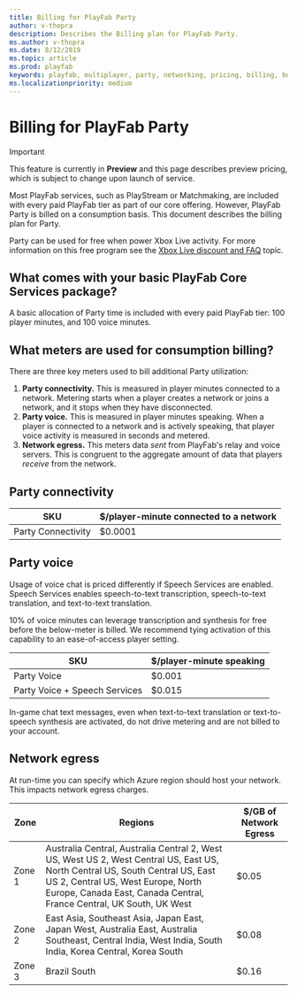```yaml
---
title: Billing for PlayFab Party
author: v-thopra
description: Describes the Billing plan for PlayFab Party. 
ms.author: v-thopra
ms.date: 8/12/2019
ms.topic: article
ms.prod: playfab
keywords: playfab, multiplayer, party, networking, pricing, billing, bumblelion
ms.localizationpriority: medium
---
```


# Billing for PlayFab Party
> [!IMPORTANT]
> This feature is currently in **Preview**  and this page describes preview pricing, which is subject to change upon launch of service.
>

Most PlayFab services, such as PlayStream or Matchmaking, are included with every paid PlayFab tier as part of our core offering. However, PlayFab Party is billed on a consumption basis. This document describes the billing plan for Party.

Party can be used for free when power Xbox Live activity. For more information on this free program see the [Xbox Live discount and FAQ](./xbl-discount.md) topic.

## What comes with your basic PlayFab Core Services package?

A basic allocation of Party time is included with every paid PlayFab tier: 100 player minutes, and 100 voice minutes.

## What meters are used for consumption billing?

There are three key meters used to bill additional Party utilization:

1. **Party connectivity.** This is measured in player minutes connected to a network. Metering starts when a player creates a network or joins a network, and it stops when they have disconnected.
2. **Party voice.** This is measured in player minutes speaking. When a player is connected to a network and is actively speaking, that player voice activity is measured in seconds and metered.
3. **Network egress.** This meters data *sent* from PlayFab's relay and voice servers. This is congruent to the aggregate amount of data that players *receive* from the network.

## Party connectivity

| SKU | $/player-minute connected to a network |
| --- | --- |
| Party Connectivity | $0.0001 |

## Party voice

Usage of voice chat is priced differently if Speech Services are enabled. Speech Services enables speech-to-text transcription, speech-to-text translation, and text-to-text translation.

10% of voice minutes can leverage transcription and synthesis for free before the below-meter is billed. We recommend tying activation of this capability to an ease-of-access player setting.

| SKU | $/player-minute speaking |
| --- | --- |
| Party Voice | $0.001 |
| Party Voice + Speech Services | $0.015 |

In-game chat text messages, even when text-to-text translation or text-to-speech synthesis are activated, do not drive metering and are not billed to your account.

## Network egress

At run-time you can specify which Azure region should host your network. This impacts network egress charges.

| Zone | Regions | $/GB of Network Egress |
| --- | --- | --- |
| Zone 1 | Australia Central, Australia Central 2, West US, West US 2, West Central US, East US, North Central US, South Central US, East US 2, Central US, West Europe, North Europe, Canada East, Canada Central, France Central, UK South, UK West | $0.05 |
| Zone 2 | East Asia, Southeast Asia, Japan East, Japan West, Australia East, Australia Southeast, Central India, West India, South India, Korea Central, Korea South |  $0.08 |
| Zone 3 | Brazil South | $0.16 |
